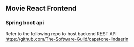 ## Movie React Frontend

### Spring boot api

Refer to the following repo to host backend REST API
https://github.com/The-Software-Guild/capstone-lindaerin
